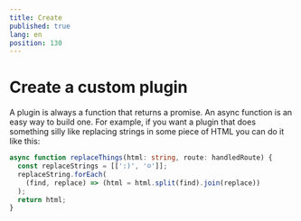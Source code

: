 ```yaml
---
title: Create
published: true
lang: en
position: 130
---
```


# Create a custom plugin

A plugin is always a function that returns a promise. An async function is an easy way to build one.
For example, if you want a plugin that does something silly like replacing strings in some piece of HTML you can do it like this:

```typescript
async function replaceThings(html: string, route: handledRoute) {
  const replaceStrings = [[':)', '☺']];
  replaceString.forEach(
    (find, replace) => (html = html.split(find).join(replace))
  );
  return html;
}
```
